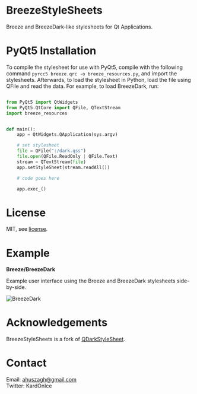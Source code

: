 BreezeStyleSheets
=================

Breeze and BreezeDark-like stylesheets for Qt Applications.

PyQt5 Installation
==================

To compile the stylesheet for use with PyQt5, compile with the following command `pyrcc5 breeze.qrc -o breeze_resources.py`, and import the stylesheets. Afterwards, to load the stylesheet in Python, load the file using QFile and read the data. For example, to load BreezeDark, run:


```python

from PyQt5 import QtWidgets
from PyQt5.QtCore import QFile, QTextStream
import breeze_resources


def main():
    app = QtWidgets.QApplication(sys.argv)

    # set stylesheet
    file = QFile(":/dark.qss")
    file.open(QFile.ReadOnly | QFile.Text)
    stream = QTextStream(file)
    app.setStyleSheet(stream.readAll())

    # code goes here

    app.exec_()
```

License
=======

MIT, see [license](/LICENSE.md).

Example
=======

**Breeze/BreezeDark**

Example user interface using the Breeze and BreezeDark stylesheets side-by-side.

![BreezeDark](/assets/Breeze.gif)

Acknowledgements
================

BreezeStyleSheets is a fork of [QDarkStyleSheet](https://github.com/ColinDuquesnoy/QDarkStyleSheet).

Contact
=======

Email: ahuszagh@gmail.com  
Twitter: KardOnIce

